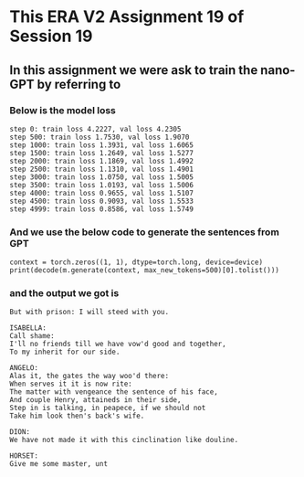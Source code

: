 
# This ERA V2 Assignment 19 of Session 19
## In this assignment we were ask to train the nano-GPT by referring to 

### Below is the model loss

```
step 0: train loss 4.2227, val loss 4.2305
step 500: train loss 1.7530, val loss 1.9070
step 1000: train loss 1.3931, val loss 1.6065
step 1500: train loss 1.2649, val loss 1.5277
step 2000: train loss 1.1869, val loss 1.4992
step 2500: train loss 1.1310, val loss 1.4901
step 3000: train loss 1.0750, val loss 1.5005
step 3500: train loss 1.0193, val loss 1.5006
step 4000: train loss 0.9655, val loss 1.5107
step 4500: train loss 0.9093, val loss 1.5533
step 4999: train loss 0.8586, val loss 1.5749
```

### And we use the below code to generate the sentences from GPT

```
context = torch.zeros((1, 1), dtype=torch.long, device=device)
print(decode(m.generate(context, max_new_tokens=500)[0].tolist()))
```

### and the output we got is
```
But with prison: I will steed with you.

ISABELLA:
Call shame:
I'll no friends till we have vow'd good and together,
To my inherit for our side.

ANGELO:
Alas it, the gates the way woo'd there:
When serves it it is now rite:
The matter with vengeance the sentence of his face,
And couple Henry, attaineds in their side,
Step in is talking, in peapece, if we should not
Take him look then's back's wife.

DION:
We have not made it with this cinclination like douline.

HORSET:
Give me some master, unt
```


